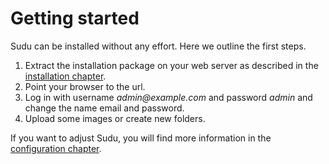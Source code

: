 # Getting started
Sudu can be installed without any effort. Here we outline the first steps.

1. Extract the installation package on your web server as described in the [installation chapter](Installation.md).
2. Point your browser to the url.
3. Log in with username _admin@example.com_ and password _admin_ and change the name email and password.
4. Upload some images or create new folders.

If you want to adjust Sudu, you will find more information in the [configuration chapter](Configuration.md).

